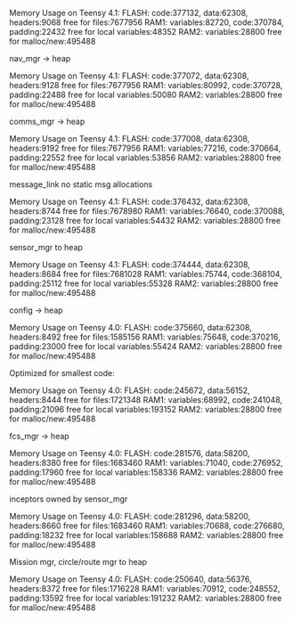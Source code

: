 Memory Usage on Teensy 4.1:
  FLASH: code:377132, data:62308, headers:9068   free for files:7677956
   RAM1: variables:82720, code:370784, padding:22432   free for local variables:48352
   RAM2: variables:28800  free for malloc/new:495488

nav_mgr -> heap

Memory Usage on Teensy 4.1:
  FLASH: code:377072, data:62308, headers:9128   free for files:7677956
   RAM1: variables:80992, code:370728, padding:22488   free for local variables:50080
   RAM2: variables:28800  free for malloc/new:495488

comms_mgr -> heap

Memory Usage on Teensy 4.1:
  FLASH: code:377008, data:62308, headers:9192   free for files:7677956
   RAM1: variables:77216, code:370664, padding:22552   free for local variables:53856
   RAM2: variables:28800  free for malloc/new:495488

message_link no static msg allocations

Memory Usage on Teensy 4.1:
  FLASH: code:376432, data:62308, headers:8744   free for files:7678980
   RAM1: variables:76640, code:370088, padding:23128   free for local variables:54432
   RAM2: variables:28800  free for malloc/new:495488

sensor_mgr to heap

Memory Usage on Teensy 4.1:
  FLASH: code:374444, data:62308, headers:8684   free for files:7681028
   RAM1: variables:75744, code:368104, padding:25112   free for local variables:55328
   RAM2: variables:28800  free for malloc/new:495488

config -> heap

Memory Usage on Teensy 4.0:
  FLASH: code:375660, data:62308, headers:8492   free for files:1585156
   RAM1: variables:75648, code:370216, padding:23000   free for local variables:55424
   RAM2: variables:28800  free for malloc/new:495488

Optimized for smallest code:

Memory Usage on Teensy 4.0:
  FLASH: code:245672, data:56152, headers:8444   free for files:1721348
   RAM1: variables:68992, code:241048, padding:21096   free for local variables:193152
   RAM2: variables:28800  free for malloc/new:495488

fcs_mgr -> heap

Memory Usage on Teensy 4.0:
  FLASH: code:281576, data:58200, headers:8380   free for files:1683460
   RAM1: variables:71040, code:276952, padding:17960   free for local variables:158336
   RAM2: variables:28800  free for malloc/new:495488

inceptors owned by sensor_mgr

Memory Usage on Teensy 4.0:
  FLASH: code:281296, data:58200, headers:8660   free for files:1683460
   RAM1: variables:70688, code:276680, padding:18232   free for local variables:158688
   RAM2: variables:28800  free for malloc/new:495488

Mission mgr, circle/route mgr to heap

Memory Usage on Teensy 4.0:
  FLASH: code:250640, data:56376, headers:8372   free for files:1716228
   RAM1: variables:70912, code:248552, padding:13592   free for local variables:191232
   RAM2: variables:28800  free for malloc/new:495488